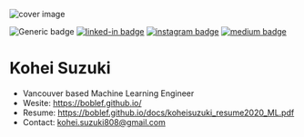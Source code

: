 ![cover image](https://cdn.pixabay.com/photo/2017/02/01/21/47/cube-2031511_1280.jpg)

![Generic badge](https://img.shields.io/badge/JobHunting-Yes-<COLOR>.svg)
[![linked-in badge](https://img.shields.io/badge/LinkedIn-KoheiSuzuki-1da1f2?style=flat-square&logo=linkedin)](https://www.linkedin.com/in/koheisuzuki/)
[![instagram badge](https://img.shields.io/badge/instagram-boblef_van-C42D81?style=flat-square&logo=instagram)](https://www.instagram.com/boblef_van)
[![medium badge](https://img.shields.io/badge/blog-medium-12100E?style=flat-square&logo=medium)](https://medium.com/@bbbobbb7777)

# Kohei Suzuki

- Vancouver based Machine Learning Engineer
- Wesite: https://boblef.github.io/
- Resume: https://boblef.github.io/docs/koheisuzuki_resume2020_ML.pdf
- Contact: kohei.suzuki808@gmail.com
